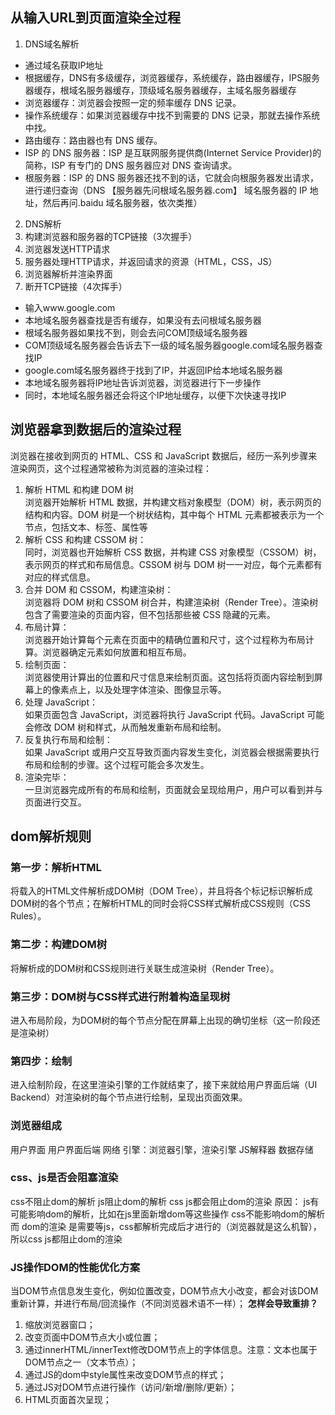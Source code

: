## 从输入URL到页面渲染全过程
1. DNS域名解析
- 通过域名获取IP地址
- 根据缓存，DNS有多级缓存，浏览器缓存，系统缓存，路由器缓存，IPS服务器缓存，根域名服务器缓存，顶级域名服务器缓存，主域名服务器缓存
- 浏览器缓存：浏览器会按照一定的频率缓存 DNS 记录。
- 操作系统缓存：如果浏览器缓存中找不到需要的 DNS 记录，那就去操作系统中找。
- 路由缓存：路由器也有 DNS 缓存。
- ISP 的 DNS 服务器：ISP 是互联网服务提供商(Internet Service Provider)的简称，ISP 有专门的 DNS 服务器应对 DNS 查询请求。
- 根服务器：ISP 的 DNS 服务器还找不到的话，它就会向根服务器发出请求，进行递归查询（DNS 【服务器先问根域名服务器.com】 域名服务器的 IP 地址，然后再问.baidu 域名服务器，依次类推）
2. DNS解析
1. 构建浏览器和服务器的TCP链接（3次握手）
2. 浏览器发送HTTP请求
3. 服务器处理HTTP请求，并返回请求的资源（HTML，CSS，JS）
4. 浏览器解析并渲染界面
5. 断开TCP链接（4次挥手）
- 输入www.google.com
- 本地域名服务器查找是否有缓存，如果没有去问根域名服务器
- 根域名服务器如果找不到，则会去问COM顶级域名服务器
- COM顶级域名服务器会告诉去下一级的域名服务器google.com域名服务器查找IP
- google.com域名服务器终于找到了IP，并返回IP给本地域名服务器
- 本地域名服务器将IP地址告诉浏览器，浏览器进行下一步操作
- 同时，本地域名服务器还会将这个IP地址缓存，以便下次快速寻找IP

## 浏览器拿到数据后的渲染过程

浏览器在接收到网页的 HTML、CSS 和 JavaScript 数据后，经历一系列步骤来渲染网页，这个过程通常被称为浏览器的渲染过程：
1. 解析 HTML 和构建 DOM 树
   <br />
    浏览器开始解析 HTML 数据，并构建文档对象模型（DOM）树，表示网页的结构和内容。DOM 树是一个树状结构，其中每个 HTML 元素都被表示为一个节点，包括文本、标签、属性等
2. 解析 CSS 和构建 CSSOM 树：
   <br />
   同时，浏览器也开始解析 CSS 数据，并构建 CSS 对象模型（CSSOM）树，表示网页的样式和布局信息。CSSOM 树与 DOM 树一一对应，每个元素都有对应的样式信息。
3. 合并 DOM 和 CSSOM，构建渲染树：
   <br />
   浏览器将 DOM 树和 CSSOM 树合并，构建渲染树（Render Tree）。渲染树包含了需要渲染的页面内容，但不包括那些被 CSS 隐藏的元素。
4. 布局计算：
   <br />
   浏览器开始计算每个元素在页面中的精确位置和尺寸，这个过程称为布局计算。浏览器确定元素如何放置和相互布局。
5. 绘制页面：
   <br />
   浏览器使用计算出的位置和尺寸信息来绘制页面。这包括将页面内容绘制到屏幕上的像素点上，以及处理字体渲染、图像显示等。
6. 处理 JavaScript：
   <br />
    如果页面包含 JavaScript，浏览器将执行 JavaScript 代码。JavaScript 可能会修改 DOM 树和样式，从而触发重新布局和绘制。
7. 反复执行布局和绘制：
   <br />
    如果 JavaScript 或用户交互导致页面内容发生变化，浏览器会根据需要执行布局和绘制的步骤。这个过程可能会多次发生。
8. 渲染完毕：
    <br />
    一旦浏览器完成所有的布局和绘制，页面就会呈现给用户，用户可以看到并与页面进行交互。

## dom解析规则

### 第一步：解析HTML
将载入的HTML文件解析成DOM树（DOM Tree），并且将各个标记标识解析成DOM树的各个节点；在解析HTML的同时会将CSS样式解析成CSS规则（CSS Rules）。
### 第二步：构建DOM树
将解析成的DOM树和CSS规则进行关联生成渲染树（Render Tree）。
### 第三步：DOM树与CSS样式进行附着构造呈现树
进入布局阶段，为DOM树的每个节点分配在屏幕上出现的确切坐标（这一阶段还是渲染树）
### 第四步：绘制
进入绘制阶段，在这里渲染引擎的工作就结束了，接下来就给用户界面后端（UI Backend）对渲染树的每个节点进行绘制，呈现出页面效果。


### 浏览器组成
用户界面
用户界面后端
网络
引擎：浏览器引擎，渲染引擎
JS解释器
数据存储

### css、js是否会阻塞渲染
css不阻止dom的解析
js阻止dom的解析
css js都会阻止dom的渲染
原因：
js有可能影响dom的解析，比如在js里面新增dom等这些操作
css不能影响dom的解析
而 dom的渲染 是需要等js，css都解析完成后才进行的（浏览器就是这么机智），所以css js都阻止dom的渲染

### JS操作DOM的性能优化方案
 当DOM节点信息发生变化，例如位置改变，DOM节点大小改变，都会对该DOM重新计算，并进行布局/回流操作（不同浏览器术语不一样）；
****怎样会导致重排？****
1. 缩放浏览器窗口；
2. 改变页面中DOM节点大小或位置；
3. 通过innerHTML/innerText修改DOM节点上的字体信息。注意：文本也属于DOM节点之一（文本节点）；
4. 通过JS的dom中style属性来改变DOM节点的样式；
5. 通过JS对DOM节点进行操作（访问/新增/删除/更新）；
6. HTML页面首次呈现；